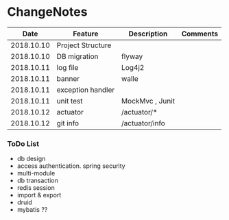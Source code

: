 # ChangeNotes

| Date | Feature | Description | Comments |
| --- | --- | --- | --- | 
| 2018.10.10 | Project Structure |  |  |  |
| 2018.10.10 | DB migration | flyway |  |  |
| 2018.10.11 | log file | Log4j2 |  |  |
| 2018.10.11 | banner | walle |  |  |
| 2018.10.11 | exception handler |  |  |  |
| 2018.10.11 | unit test | MockMvc , Junit |  |  |
| 2018.10.12 | actuator | /actuator/* |  |  |
| 2018.10.12 | git info | /actuator/info |  |  |


### ToDo List
* db design
* access authentication. spring security
* multi-module
* db transaction
* redis session
* import & export
* druid
* mybatis ??
